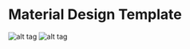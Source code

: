 Material Design Template
==================================

![alt tag](http://i.imgur.com/BerQnGy.png)
![alt tag](http://i.imgur.com/P4FULIN.png)
